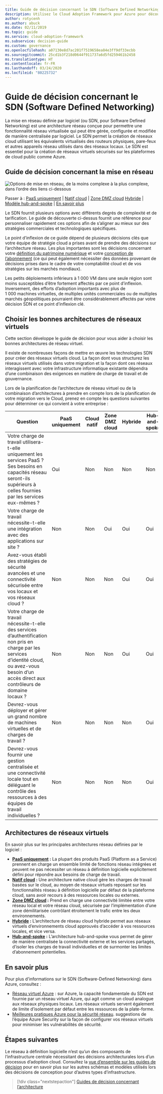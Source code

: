 ```yaml
---
title: Guide de décision concernant le SDN (Software Defined Networking)
description: Utilisez le Cloud Adoption Framework pour Azure pour découvrir comment le SDN (Software Defined Networking) permet de mettre en place un réseau virtualisé géré de manière centralisée par logiciel.
author: rotycenh
ms.author: abuck
ms.date: 02/11/2019
ms.topic: guide
ms.service: cloud-adoption-framework
ms.subservice: decision-guide
ms.custom: governance
ms.openlocfilehash: a07130e8d7ac201f7519658ea84e3ff9df33ecbb
ms.sourcegitcommit: 25cd1b3f218d0644f911737a6d5fd259461b2458
ms.translationtype: HT
ms.contentlocale: fr-FR
ms.lasthandoff: 03/24/2020
ms.locfileid: "80225732"
---
```

# <a name="software-defined-networking-decision-guide"></a>Guide de décision concernant le SDN (Software Defined Networking)

La mise en réseau définie par logiciel (ou SDN, pour Software Defined Networking) est une architecture réseau conçue pour permettre une fonctionnalité réseau virtualisée qui peut être gérée, configurée et modifiée de manière centralisée par logiciel. Le SDN permet la création de réseaux cloud utilisant les équivalents virtualisés des routeurs physiques, pare-feux et autres appareils réseau utilisés dans des réseaux locaux. Le SDN est essentiel pour la création de réseaux virtuels sécurisés sur les plateformes de cloud public comme Azure.

## <a name="networking-decision-guide"></a>Guide de décision concernant la mise en réseau

![Options de mise en réseau, de la moins complexe à la plus complexe, dans l’ordre des liens ci-dessous](../../_images/decision-guides/decision-guide-software-defined-network.png)

Passer à : [PaaS uniquement](./paas-only.md) | [Natif cloud](./cloud-native.md) | [Zone DMZ cloud](./cloud-dmz.md) [Hybride](./hybrid.md) | [Modèle hub-and-spoke](./hub-spoke.md) | [En savoir plus](#learn-more)

Le SDN fournit plusieurs options avec différents degrés de complexité et de tarification. Le guide de découverte ci-dessus fournit une référence pour personnaliser rapidement ces options afin de s’aligner au mieux sur des stratégies commerciales et technologiques spécifiques.

Le point d’inflexion de ce guide dépend de plusieurs décisions clés que votre équipe de stratégie cloud a prises avant de prendre des décisions sur l’architecture réseau. Les plus importantes sont les décisions concernant votre [définition du patrimoine numérique](../../digital-estate/index.md) et votre [conception de l’abonnement](../subscriptions/index.md) (ce qui peut également nécessiter des données provenant de décisions prises dans le cadre de votre comptabilité cloud et de vos stratégies sur les marchés mondiaux).

Les petits déploiements inférieurs à 1 000 VM dans une seule région sont moins susceptibles d’être fortement affectés par ce point d’inflexion. Inversement, des efforts d’adoption importants avec plus de 1 000 machines virtuelles, de multiples unités commerciales ou de multiples marchés géopolitiques pourraient être considérablement affectés par votre décision SDN et ce point d’inflexion clé.

## <a name="choose-the-right-virtual-networking-architectures"></a>Choisir les bonnes architectures de réseaux virtuels

Cette section développe le guide de décision pour vous aider à choisir les bonnes architectures de réseau virtuel.

Il existe de nombreuses façons de mettre en œuvre les technologies SDN pour créer des réseaux virtuels cloud. La façon dont vous structurez les réseaux virtuels utilisés dans votre migration et la façon dont ces réseaux interagissent avec votre infrastructure informatique existante dépendra d’une combinaison des exigences en matière de charge de travail et de gouvernance.

Lors de la planification de l’architecture de réseau virtuel ou de la combinaison d’architectures à prendre en compte lors de la planification de votre migration vers le Cloud, prenez en compte les questions suivantes pour déterminer ce qui convient à votre entreprise :

| Question | PaaS uniquement | Cloud natif | Zone DMZ cloud | Hybride | Hub-and-spoke |
|-----|-----|-----|-----|-----|-----|
| Votre charge de travail utilisera-t-elle uniquement les services PaaS ? Ses besoins en capacités réseau seront-ils supérieurs à celles fournies par les services eux-mêmes ? | Oui | Non | Non | Non | Non |
| Votre charge de travail nécessite-t-elle une intégration avec des applications sur site ? | Non | Non | Oui | Oui | Oui |
| Avez-vous établi des stratégies de sécurité avancées et une connectivité sécurisée entre vos locaux et vos réseaux cloud ? | Non | Non | Non | Oui | Oui |
| Votre charge de travail nécessite-t-elle des services d’authentification non pris en charge par les services d’identité cloud, ou avez-vous besoin d’un accès direct aux contrôleurs de domaine locaux ? | Non | Non | Non | Oui | Oui |
| Devrez-vous déployer et gérer un grand nombre de machines virtuelles et de charges de travail ? | Non | Non | Non | Non | Oui |
| Devrez-vous fournir une gestion centralisée et une connectivité locale tout en déléguant le contrôle des ressources à des équipes de travail individuelles ? | Non | Non | Non | Non | Oui |

## <a name="virtual-networking-architectures"></a>Architectures de réseaux virtuels

En savoir plus sur les principales architectures réseau définies par le logiciel :

- **[PaaS uniquement](./paas-only.md) :** La plupart des produits PaaS (Platform as a Service) prennent en charge un ensemble limité de fonctions réseau intégrées et peuvent ne pas nécessiter un réseau à définition logicielle explicitement défini pour répondre aux besoins de charge de travail.
- **[Natif cloud](./cloud-native.md) :** Une architecture native cloud gère les charges de travail basées sur le cloud, au moyen de réseaux virtuels reposant sur les fonctionnalités réseau à définition logicielle par défaut de la plateforme cloud, sans avoir recours à des ressources locales ou externes.
- **[Zone DMZ cloud](./cloud-dmz.md) :** Prend en charge une connectivité limitée entre votre réseau local et votre réseau cloud, sécurisée par l’implémentation d’une zone démilitarisée contrôlant étroitement le trafic entre les deux environnements.
- **[Hybride](./hybrid.md) :** L’architecture de réseau cloud hybride permet aux réseaux virtuels d’environnements cloud approuvés d’accéder à vos ressources locales, et vice versa.
- **[Hub-and-spoke](./hub-spoke.md) :** L’architecture hub-and-spoke vous permet de gérer de manière centralisée la connectivité externe et les services partagés, d’isoler les charges de travail individuelles et de surmonter les limites d’abonnement potentielles.

## <a name="learn-more"></a>En savoir plus

Pour plus d’informations sur le SDN (Software-Defined Networking) dans Azure, consultez :

- [Réseau virtuel Azure](https://docs.microsoft.com/azure/virtual-network/virtual-networks-overview) : sur Azure, la capacité fondamentale du SDN est fournie par un réseau virtuel Azure, qui agit comme un cloud analogue aux réseaux physiques locaux. Les réseaux virtuels servent également de limite d’isolement par défaut entre les ressources de la plate-forme.
- [Meilleures pratiques Azure pour la sécurité réseau](https://docs.microsoft.com/azure/security/azure-security-network-security-best-practices). suggestions de l’équipe Azure Security sur la façon de configurer vos réseaux virtuels pour minimiser les vulnérabilités de sécurité.

## <a name="next-steps"></a>Étapes suivantes

Le réseau à définition logicielle n’est qu’un des composants de l’infrastructure centrale nécessitant des décisions architecturales lors d’un processus d’adoption cloud. Consultez la [vue d’ensemble sur les guides de décision](../index.md) pour en savoir plus sur les autres schémas et modèles utilisés lors des décisions de conception pour d’autres types d’infrastructure.

> [!div class="nextstepaction"]
> [Guides de décision concernant l’architecture](../index.md)
